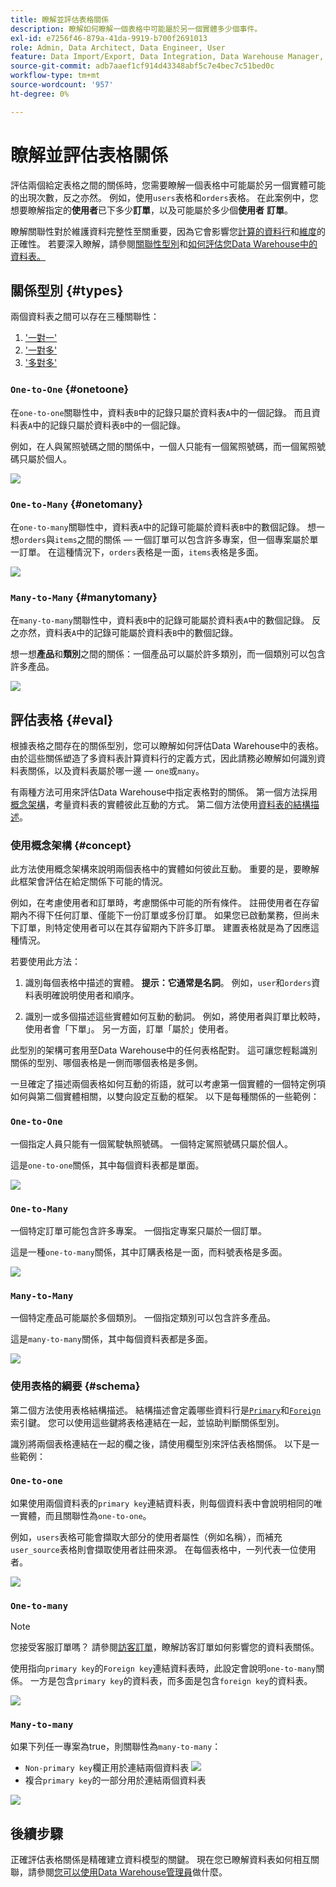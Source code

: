 ```yaml
---
title: 瞭解並評估表格關係
description: 瞭解如何瞭解一個表格中可能屬於另一個實體多少個事件。
exl-id: e7256f46-879a-41da-9919-b700f2691013
role: Admin, Data Architect, Data Engineer, User
feature: Data Import/Export, Data Integration, Data Warehouse Manager, Commerce Tables
source-git-commit: adb7aaef1cf914d43348abf5c7e4bec7c51bed0c
workflow-type: tm+mt
source-wordcount: '957'
ht-degree: 0%

---
```


# 瞭解並評估表格關係

評估兩個給定表格之間的關係時，您需要瞭解一個表格中可能屬於另一個實體可能的出現次數，反之亦然。 例如，使用`users`表格和`orders`表格。 在此案例中，您想要瞭解指定的&#x200B;**使用者**&#x200B;已下多少&#x200B;**訂單**，以及可能屬於多少個&#x200B;**使用者** **訂單**。

瞭解關聯性對於維護資料完整性至關重要，因為它會影響您[計算的資料行](../data-warehouse-mgr/creating-calculated-columns.md)和[維度](../data-warehouse-mgr/manage-data-dimensions-metrics.md)的正確性。 若要深入瞭解，請參閱[關聯性型別](#types)和[如何評估您Data Warehouse中的資料表。](#eval)

## 關係型別 {#types}

兩個資料表之間可以存在三種關聯性：

1. [&#39;一對一&#39;](#onetoone)
1. [&#39;一對多&#39;](#onetomany)
1. [&#39;多對多&#39;](#manytomany)

### `One-to-One` {#onetoone}

在`one-to-one`關聯性中，資料表`B`中的記錄只屬於資料表`A`中的一個記錄。 而且資料表`A`中的記錄只屬於資料表`B`中的一個記錄。

例如，在人與駕照號碼之間的關係中，一個人只能有一個駕照號碼，而一個駕照號碼只屬於個人。

![](../../assets/one-to-one.png)

### `One-to-Many` {#onetomany}

在`one-to-many`關聯性中，資料表`A`中的記錄可能屬於資料表`B`中的數個記錄。 想一想`orders`與`items`之間的關係 — 一個訂單可以包含許多專案，但一個專案屬於單一訂單。 在這種情況下，`orders`表格是一面，`items`表格是多面。

![](../../assets/one-to-many_001.png)

### `Many-to-Many` {#manytomany}

在`many-to-many`關聯性中，資料表`B`中的記錄可能屬於資料表`A`中的數個記錄。 反之亦然，資料表`A`中的記錄可能屬於資料表`B`中的數個記錄。

想一想&#x200B;**產品**&#x200B;和&#x200B;**類別**&#x200B;之間的關係：一個產品可以屬於許多類別，而一個類別可以包含許多產品。

![](../../assets/many-to-many.png)

## 評估表格 {#eval}

根據表格之間存在的關係型別，您可以瞭解如何評估Data Warehouse中的表格。 由於這些關係塑造了多資料表計算資料行的定義方式，因此請務必瞭解如何識別資料表關係，以及資料表屬於哪一邊 — `one`或`many`。

有兩種方法可用來評估Data Warehouse中指定表格對的關係。 第一個方法採用[概念架構](#concept)，考量資料表的實體彼此互動的方式。 第二個方法使用[資料表的結構描述](#schema)。

### 使用概念架構 {#concept}

此方法使用概念架構來說明兩個表格中的實體如何彼此互動。 重要的是，要瞭解此框架會評估在給定關係下可能的情況。

例如，在考慮使用者和訂單時，考慮關係中可能的所有條件。 註冊使用者在存留期內不得下任何訂單、僅能下一份訂單或多份訂單。 如果您已啟動業務，但尚未下訂單，則特定使用者可以在其存留期內下許多訂單。 建置表格就是為了因應這種情況。

若要使用此方法：

1. 識別每個表格中描述的實體。 **提示：它通常是名詞**。 例如，`user`和`orders`資料表明確說明使用者和順序。

1. 識別一或多個描述這些實體如何互動的動詞。 例如，將使用者與訂單比較時，使用者會「下單」。 另一方面，訂單「屬於」使用者。

此型別的架構可套用至Data Warehouse中的任何表格配對。 這可讓您輕鬆識別關係的型別、哪個表格是一側而哪個表格是多側。

一旦確定了描述兩個表格如何互動的術語，就可以考慮第一個實體的一個特定例項如何與第二個實體相關，以雙向設定互動的框架。 以下是每種關係的一些範例：

### `One-to-One`

一個指定人員只能有一個駕駛執照號碼。 一個特定駕照號碼只屬於個人。

這是`one-to-one`關係，其中每個資料表都是單面。

![](../../assets/one-to-one3.png)

### `One-to-Many`

一個特定訂單可能包含許多專案。 一個指定專案只屬於一個訂單。

這是一種`one-to-many`關係，其中訂購表格是一面，而料號表格是多面。

![](../../assets/one-to-many3.png)

### `Many-to-Many`

一個特定產品可能屬於多個類別。 一個指定類別可以包含許多產品。

這是`many-to-many`關係，其中每個資料表都是多面。

![](../../assets/many-to-many3.png)

### 使用表格的綱要 {#schema}

第二個方法使用表格結構描述。 結構描述會定義哪些資料行是[`Primary`](https://en.wikipedia.org/wiki/Unique_key)和[`Foreign`](https://en.wikipedia.org/wiki/Foreign_key)索引鍵。 您可以使用這些鍵將表格連結在一起，並協助判斷關係型別。

識別將兩個表格連結在一起的欄之後，請使用欄型別來評估表格關係。 以下是一些範例：

### `One-to-one`

如果使用兩個資料表的`primary key`連結資料表，則每個資料表中會說明相同的唯一實體，而且關聯性為`one-to-one`。

例如，`users`表格可能會擷取大部分的使用者屬性（例如名稱），而補充`user_source`表格則會擷取使用者註冊來源。 在每個表格中，一列代表一位使用者。

![](../../assets/one-to-one1.png)

### `One-to-many`

>[!NOTE]
>
>您接受客服訂單嗎？ 請參閱[訪客訂單](../data-warehouse-mgr/guest-orders.md)，瞭解訪客訂單如何影響您的資料表關係。

使用指向`primary key`的`Foreign key`連結資料表時，此設定會說明`one-to-many`關係。 一方是包含`primary key`的資料表，而多面是包含`foreign key`的資料表。

![](../../assets/one-to-many1.png)

### `Many-to-many`

如果下列任一專案為true，則關聯性為`many-to-many`：

* `Non-primary key`欄正用於連結兩個資料表
  ![](../../assets/many-to-many1.png)
* 複合`primary key`的一部分用於連結兩個資料表

![](../../assets/many-to-mnay2.png)

## 後續步驟

正確評估表格關係是精確建立資料模型的關鍵。 現在您已瞭解資料表如何相互關聯，請參閱[您可以使用Data Warehouse管理員](../data-warehouse-mgr/tour-dwm.md)做什麼。
